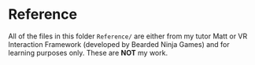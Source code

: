 # Reference

All of the files in this folder `Reference/` are either from my tutor Matt or VR Interaction Framework (developed by Bearded Ninja Games) and for learning purposes only. These are **NOT** my work.